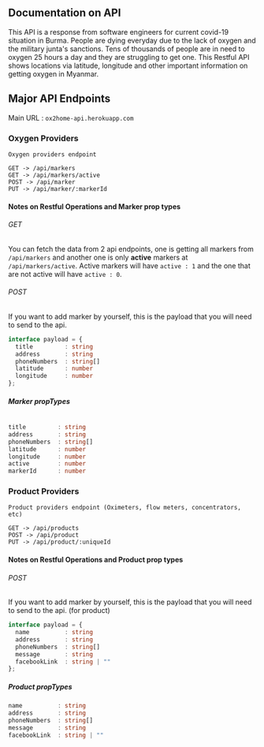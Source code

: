 ## Documentation on API

This API is a response from software engineers for current covid-19 situation in Burma. People are dying everyday due to the lack of oxygen and the military junta's sanctions. Tens of thousands of people are in need to oxygen 25 hours a day and they are struggling to get one. This Restful API shows locations via latitude, longitude and other important information on getting oxygen in Myanmar.

## Major API Endpoints

Main URL : `ox2home-api.herokuapp.com`

### Oxygen Providers

```
Oxygen providers endpoint

GET -> /api/markers
GET -> /api/markers/active
POST -> /api/marker
PUT -> /api/marker/:markerId
```

#### Notes on Restful Operations and Marker prop types

###### GET

You can fetch the data from 2 api endpoints, one is getting all markers from `/api/markers` and another one is only **active** markers at `/api/markers/active`. Active markers will have `active : 1` and the one that are not active will have `active : 0`.

###### POST

If you want to add marker by yourself, this is the payload that you will need to send to the api.

```typescript
interface payload = {
  title         : string
  address       : string
  phoneNumbers  : string[]
  latitude      : number
  longitude     : number
};
```

##### Marker propTypes

```typescript

title         : string
address       : string
phoneNumbers  : string[]
latitude      : number
longitude     : number
active        : number
markerId      : number
```

### Product Providers

```
Product providers endpoint (Oximeters, flow meters, concentrators, etc)

GET -> /api/products
POST -> /api/product
PUT -> /api/product/:uniqueId
```

#### Notes on Restful Operations and Product prop types

###### POST

If you want to add marker by yourself, this is the payload that you will need to send to the api. (for product)

```typescript
interface payload = {
  name          : string
  address       : string
  phoneNumbers  : string[]
  message       : string
  facebookLink  : string | ""
};
```

##### Product propTypes

```typescript
name          : string
address       : string
phoneNumbers  : string[]
message       : string
facebookLink  : string | ""
```
